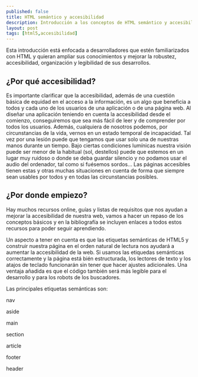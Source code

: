 ```yaml
---
published: false
title: HTML semántico y accesibilidad
description: Introducción a los conceptos de HTML semántico y accesibilidad como elementos de mejora de la experiencia de usuario
layout: post
tags: [html5,accesibilidad]
---
```


Esta introducción está enfocada a desarrolladores que estén familiarizados con HTML y quieran ampliar sus conocimientos y mejorar la robustez, accesibilidad, organización y legibilidad de sus desarrollos.

## ¿Por qué accesibilidad?

Es importante clarificar que la accesibilidad, además de una cuestión básica de equidad en el acceso a la información, es un algo que beneficia a todos y cada uno de los usuarios de una aplicación o de una página web. Al diseñar una aplicación teniendo en cuenta la accesibilidad desde el comienzo, conseguiremos que sea más fácil de leer y de comprender por todos los usuarios. Además, cualquiera de nosotros podemos, por circunstancias de la vida, vernos en un estado temporal de incapacidad. Tal vez por una lesión puede que tengamos que usar solo una de nuestras manos durante un tiempo. Bajo ciertas condiciones lumínicas nuestra visión puede ser menor de la habitual (sol, destellos) puede que estemos en un lugar muy ruidoso o donde se deba guardar silencio y no podamos usar el audio del ordenador, tal como si fuésemos sordos... Las páginas accesibles tienen estas y otras muchas situaciones en cuenta de forma que siempre sean usables por todos y en todas las circunstancias posibles.

## ¿Por donde empiezo?

Hay muchos recursos online, guías y listas de requisitos que nos ayudan a mejorar la accesibilidad de nuestra web, vamos a hacer un repaso de los conceptos básicos y en la bibliografía se incluyen enlaces a todos estos recursos para poder seguir aprendiendo.

Un aspecto a tener en cuenta es que las etiquetas semánticas de HTML5 y construir nuestra página en el orden natural de lectura nos ayudará a aumentar la accesibilidad de la web. Si usamos las etiquedas semánticas correctamente y la página está bién estructurada, los lectores de texto y los atajos de teclado funcionarán sin tener que hacer ajustes adicionales. Una ventaja añadida es que el código también será más legible para el desarrollo y para los robots de los buscadores.

Las principales etiquetas semánticas son:

nav

aside

main

section

article

footer

header







